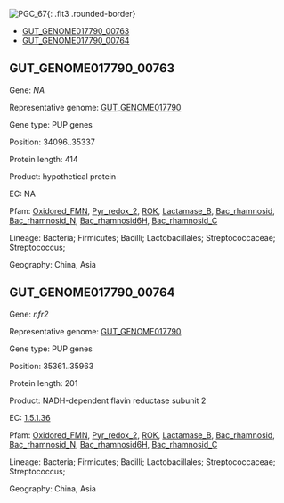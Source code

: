 ![PGC_67](../static/images/Clusters_figure/PGC_67.jpg){: .fit3 .rounded-border}

<ul id="myTab" class="nav nav-tabs">
  <li class="active">
        <a href="#tab1" data-toggle="tab">GUT_GENOME017790_00763</a>
  </li>
<li><a href="#tab2" data-toggle="tab">GUT_GENOME017790_00764</a></li>
</ul>

<div id="myTabContent" class="tab-content">
  <div class="tab-pane fade in active" id="tab1">

<h2 id="GUT_GENOME017790_00763">GUT_GENOME017790_00763</h2>
<p>Gene: <em>NA</em>
<p>Representative genome: <a href="https://www.ebi.ac.uk/metagenomics/genomes/MGYG-HGUT-00576">GUT_GENOME017790</a></p>
<p>Gene type: PUP genes</p>
<p>Position: 34096..35337</p>
<p>Protein length: 414</p>
<p>Product: hypothetical protein</p>
<p>EC: NA</p>
<p>Pfam: <a href="http://pfam.xfam.org/family/Oxidored_FMN">Oxidored_FMN</a>, <a href="http://pfam.xfam.org/family/Pyr_redox_2">Pyr_redox_2</a>, <a href="http://pfam.xfam.org/family/ROK">ROK</a>, <a href="http://pfam.xfam.org/family/Lactamase_B">Lactamase_B</a>, <a href="http://pfam.xfam.org/family/Bac_rhamnosid">Bac_rhamnosid</a>, <a href="http://pfam.xfam.org/family/Bac_rhamnosid_N">Bac_rhamnosid_N</a>, <a href="http://pfam.xfam.org/family/Bac_rhamnosid6H">Bac_rhamnosid6H</a>, <a href="http://pfam.xfam.org/family/Bac_rhamnosid_C">Bac_rhamnosid_C</a></p>
<p>Lineage: Bacteria; Firmicutes; Bacilli; Lactobacillales; Streptococcaceae; Streptococcus; </p>
<p>Geography: China, Asia</p>
  </div>

  <div class="tab-pane fade" id="tab2">

<h2 id="GUT_GENOME017790_00764">GUT_GENOME017790_00764</h2>
<p>Gene: <em>nfr2</em></p>
<p>Representative genome: <a href="https://www.ebi.ac.uk/metagenomics/genomes/MGYG-HGUT-00576">GUT_GENOME017790</a></p>
<p>Gene type: PUP genes</p>
<p>Position: 35361..35963</p>
<p>Protein length: 201</p>
<p>Product: NADH-dependent flavin reductase subunit 2</p>
<p>EC: <a href="https://www.brenda-enzymes.org/enzyme.php?ecno=1.5.1.36">1.5.1.36</a></p>
<p>Pfam: <a href="http://pfam.xfam.org/family/Oxidored_FMN">Oxidored_FMN</a>, <a href="http://pfam.xfam.org/family/Pyr_redox_2">Pyr_redox_2</a>, <a href="http://pfam.xfam.org/family/ROK">ROK</a>, <a href="http://pfam.xfam.org/family/Lactamase_B">Lactamase_B</a>, <a href="http://pfam.xfam.org/family/Bac_rhamnosid">Bac_rhamnosid</a>, <a href="http://pfam.xfam.org/family/Bac_rhamnosid_N">Bac_rhamnosid_N</a>, <a href="http://pfam.xfam.org/family/Bac_rhamnosid6H">Bac_rhamnosid6H</a>, <a href="http://pfam.xfam.org/family/Bac_rhamnosid_C">Bac_rhamnosid_C</a></p>
<p>Lineage: Bacteria; Firmicutes; Bacilli; Lactobacillales; Streptococcaceae; Streptococcus; </p>
<p>Geography: China, Asia</p>

  </div>
</div>
